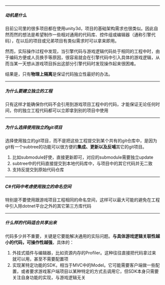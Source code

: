 
---
##### 动机是什么

目前公司里的很多项目都在使用unity3d，项目的基础架构需求也很类似。因此自然而然的想法是希望制作一些相对通用的代码库、控件组或编辑器（通称引擎代码），在以后的项目或兄弟项目有类似需求时可以拿来即用。

然而，实际操作过程中发现，当引擎代码与游戏逻辑代码处于相同的工程中时，由于编码方便或人员换手等原因，很容易就会在引擎代码中引入具体的游戏逻辑，从而当某一天想从游戏项目拆出这部分引擎代码时发现操作起来很困难。

结果是，只有**物理上隔离**是保证代码独立性最好的办法。

---
##### 为什么要建立独立的工程

只有这样才能确保你代码不会引用到游戏项目工程中的代码，才能保证无论任何时间，你的独立工程代码都可以立即拿到别的项目中使用

---
##### 为什么选择使用独立的git项目

选择使用独立的git项目，而不是把这些工程提交到某个共有的git仓库中，是因为git有一个subtree的功能可以很方便的**集成、更新以及反哺**其它的git项目。

1. 比如submodule好使，直接更新即可，对应的submodule需要独立update
2. subtree中的代码直接提交到本地代码库中，与项目中的其它代码并无二致
3.  支持反提交到原始代码仓库

---
##### C#代码中考虑使用独立的命名空间

特别是不要使用跟游戏项目工程相同的命名空间，这样可以最大可能的避免在工程中引入除dotnet平台之外的其它第三方库代码

---
##### 什么样的代码适合共享出来

代码多少并不重要，关键是它要能解决通用的实际问题。**与具体游戏逻辑关联性越小的代码，可操作性越强**，具体的：

1. 外挂式插件与编辑器，比如资源内存的Profiler。这种往往直接把代码拿过来就可以用，甚至不需要配置项
2. 实现某特定功能的SDK，相当于MVC中的Model。它可能需要客户端做一些配置，或者要求游戏客户端项目以某种特定的方式去调用它，但SDK本身只需要关注自身功能的实现，与游戏逻辑无关

